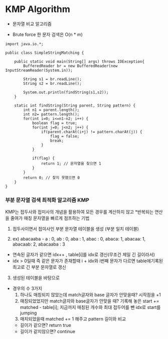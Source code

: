 # KMP Algorithm


- 문자열 비교 알고리즘


- Brute force 한 문자 검색은 O(n * m)

```
import java.io.*;

public class SimpleStringMatching {

	public static void main(String[] args) throws IOException{
		BufferedReader br = new BufferedReader(new InputStreamReader(System.in));
		
		String s1 = br.readLine();
		String s2 = br.readLine();
		
		System.out.println(findString(s1,s2));
	}
	
	static int findString(String parent, String pattern) {
		int n1 = parent.length();
		int n2= pattern.length();
		for(int i=0; i<=n1-n2; i++) {
			boolean flag = true;
			for(int j=0; j<n2; j++) {
				if(parent.charAt(i+j) != pattern.charAt(j)) {
					flag = false;
					break;
				}
			}
			
			if(flag) {
				return 1; // 문자열을 찾으면 1
			}
		}
		return 0; // 찾지 못했으면 0 
	}
}
```


### 부분 문자열 검색 최적화 알고리즘 KMP

KMP는 접두사와 접미사의 개념을 활용하여 모든 경우를 계산하지 않고
*반복되는 연산을 줄여가 매칭 문자열을 빠르게 점프하는 기법

1. 접두사이면서 접미사인 부분 문자열 테이블을 생성 (부분 일치 테이블)

2. ex) abacaaba - a : 0, ab : 0, aba : 1, abac : 0, abaca: 1, abacaa: 1, abacaab: 2, abacaaba : 3
  - 연속된 글자가 같으면 idx++ , table[i]를 idx로 갱신(무조건 제일 긴 길이라서)
  - idx > 0일때 즉 같은 문자가 존재할때  i + idx와 i번째 문자가 다르면 table에기록된 최고로 긴 부분 문자열로 갱신



3. 생성된 테이블을 바탕으로
  - 경우의 수 3가지 
    1. 하나도 매칭되지 않았는데 match글자와 base 글자가 안맞을때? 시작점을 +1
    2. 매칭되었었지만 match글자와 base글자가 안맞을 때? 기록해 놓은 start += matched - table[i];
      지금까지 매칭된 개수와 최대 접두어를 뺀 idx로 start를 jumping
    3. 매치되었을때 matched += 1 해주고 pattern 길이와 비교
      - 길이가 같으면? return true
      - 길이가 같지않으면? continue
     

